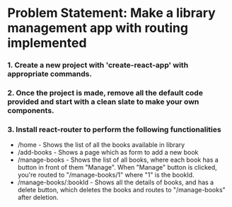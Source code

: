 # Problem Statement: Make a library management app with routing implemented

### 1. Create a new project with 'create-react-app' with appropriate commands.

### 2. Once the project is made, remove all the default code provided and start with a clean slate to make your own components.

### 3. Install react-router to perform the following functionalities

- /home - Shows the list of all the books available in library
- /add-books - Shows a page which as form to add a new book
- /manage-books - Shows the list of all books, where each book has a button in front of them "Manage". When "Manage" button is clicked, you're routed to "/manage-books/1" where "1" is the bookId.
- /manage-books/:bookId - Shows all the details of books, and has a delete button, which deletes the books and routes to "/manage-books" after deletion.
